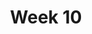 ---
title: Week 10 
published_at: 2025-03-08
snippet: 10th post.
disable_html_sanitization: true
allow_math: true
---
